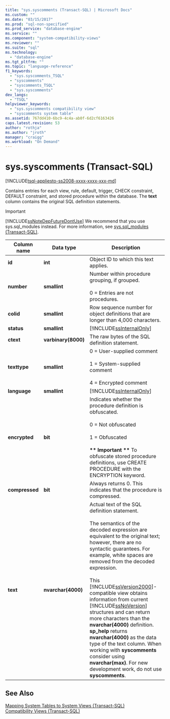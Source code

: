 ```yaml
---
title: "sys.syscomments (Transact-SQL) | Microsoft Docs"
ms.custom: ""
ms.date: "03/15/2017"
ms.prod: "sql-non-specified"
ms.prod_service: "database-engine"
ms.service: ""
ms.component: "system-compatibility-views"
ms.reviewer: ""
ms.suite: "sql"
ms.technology: 
  - "database-engine"
ms.tgt_pltfrm: ""
ms.topic: "language-reference"
f1_keywords: 
  - "sys.syscomments_TSQL"
  - "syscomments"
  - "syscomments_TSQL"
  - "sys.syscomments"
dev_langs: 
  - "TSQL"
helpviewer_keywords: 
  - "sys.syscomments compatibility view"
  - "syscomments system table"
ms.assetid: 767dd410-6bc9-4c4a-ab0f-6d2cf6163426
caps.latest.revision: 53
author: "rothja"
ms.author: "jroth"
manager: "craigg"
ms.workload: "On Demand"
---
```

# sys.syscomments (Transact-SQL)
[!INCLUDE[tsql-appliesto-ss2008-xxxx-xxxx-xxx-md](../../includes/tsql-appliesto-ss2008-xxxx-xxxx-xxx-md.md)]

  Contains entries for each view, rule, default, trigger, CHECK constraint, DEFAULT constraint, and stored procedure within the database. The **text** column contains the original SQL definition statements.  
  
> [!IMPORTANT]  
>  [!INCLUDE[ssNoteDepFutureDontUse](../../includes/ssnotedepfuturedontuse-md.md)] We recommend that you use sys.sql_modules instead. For more information, see [sys.sql_modules &#40;Transact-SQL&#41;](../../relational-databases/system-catalog-views/sys-sql-modules-transact-sql.md).  
  
|Column name|Data type|Description|  
|-----------------|---------------|-----------------|  
|**id**|**int**|Object ID to which this text applies.|  
|**number**|**smallint**|Number within procedure grouping, if grouped.<br /><br /> 0 = Entries are not procedures.|  
|**colid**|**smallint**|Row sequence number for object definitions that are longer than 4,000 characters.|  
|**status**|**smallint**|[!INCLUDE[ssInternalOnly](../../includes/ssinternalonly-md.md)]|  
|**ctext**|**varbinary(8000)**|The raw bytes of the SQL definition statement.|  
|**texttype**|**smallint**|0 = User-supplied comment<br /><br /> 1 = System-supplied comment<br /><br /> 4 = Encrypted comment|  
|**language**|**smallint**|[!INCLUDE[ssInternalOnly](../../includes/ssinternalonly-md.md)]|  
|**encrypted**|**bit**|Indicates whether the procedure definition is obfuscated.<br /><br /> 0 = Not obfuscated<br /><br /> 1 = Obfuscated<br /><br /> **\*\* Important \*\*** To obfuscate stored procedure definitions, use CREATE PROCEDURE with the ENCRYPTION keyword.|  
|**compressed**|**bit**|Always returns 0. This indicates that the procedure is compressed.|  
|**text**|**nvarchar(4000)**|Actual text of the SQL definition statement.<br /><br /> The semantics of the decoded expression are equivalent to the original text; however, there are no syntactic guarantees. For example, white spaces are removed from the decoded expression.<br /><br /> This [!INCLUDE[ssVersion2000](../../includes/ssversion2000-md.md)]-compatible view obtains information from current [!INCLUDE[ssNoVersion](../../includes/ssnoversion-md.md)] structures and can return more characters than the **nvarchar(4000)** definition. **sp_help** returns **nvarchar(4000)** as the data type of the text column. When working with **syscomments** consider using **nvarchar(max)**. For new development work, do not use **syscomments**.|  
  
## See Also  
 [Mapping System Tables to System Views &#40;Transact-SQL&#41;](../../relational-databases/system-tables/mapping-system-tables-to-system-views-transact-sql.md)   
 [Compatibility Views &#40;Transact-SQL&#41;](~/relational-databases/system-compatibility-views/system-compatibility-views-transact-sql.md)  
  
  
